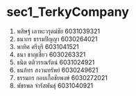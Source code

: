 # sec1_TerkyCompany

1. พสิษฐ์ เลาหะวรุตม์ชัย  6031039321
2. ธนากร ธรรมปัญญา  6030264021
3. พาทิศ ศรีบุรี  6031041521
4. ธนา ชาญเชี่ยว  6030263321
5. ธนิต ตติวรรณรัตน์  6031024921
6. ธนภ้ทร สงวนทรัพย์  6030249621
7. ธรรมกร กอบเกื้อชัยพงษ์  6030272021
8. พัชรพล จำรัสพันธุ์  6031040921
